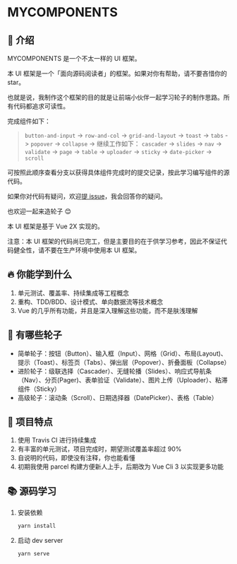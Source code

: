 # MYCOMPONENTS

## 👀 介绍

MYCOMPONENTS 是一个不太一样的 UI 框架。

本 UI 框架是一个「面向源码阅读者」的框架。如果对你有帮助，请不要吝惜你的 star。

也就是说，我制作这个框架的目的就是让前端小伙伴一起学习轮子的制作思路。所有代码都追求可读性。

完成组件如下：

> `button-and-input` -> `row-and-col` -> `grid-and-layout` -> `toast` -> `tabs` -> `popover` -> `collapse` ->
> 继续工作如下：
> `cascader` -> `slides` -> `nav` -> `validate` -> `page` -> `table` -> `uploader` -> `sticky` -> `date-picker` -> `scroll`

可按照此顺序查看分支以获得具体组件完成时的提交记录，按此学习编写组件的源代码。

如果你对代码有疑问，欢迎[提 issue](https://github.com/DT-seven/Vue-UI-gulu)，我会回答你的疑问。

也欢迎一起来造轮子 😊

本 UI 框架是基于 Vue 2X 实现的。

注意：本 UI 框架的代码尚已完工，但是主要目的在于供学习参考，因此不保证代码健全性，请不要在生产环境中使用本 UI 框架。

## 🔥 你能学到什么

1. 单元测试、覆盖率、持续集成等工程概念
2. 重构、TDD/BDD、设计模式、单向数据流等技术概念
3. Vue 的几乎所有功能，并且是深入理解这些功能，而不是肤浅理解

## 🍳 有哪些轮子

- 简单轮子：按钮（Button）、输入框（Input）、网格（Grid）、布局(Layout)、提示（Toast）、标签页（Tabs）、弹出层（Popover）、折叠面板（Collapse）
- 进阶轮子：级联选择（Cascader）、无缝轮播（Slides）、响应式导航条（Nav）、分页(Pager)、表单验证（Validate）、图片上传（Uploader）、粘滞组件（Sticky）
- 高级轮子：滚动条（Scroll）、日期选择器（DatePicker）、表格（Table）

## 📌 项目特点

1. 使用 Travis CI 进行持续集成
2. 有丰富的单元测试，项目完成时，期望测试覆盖率超过 90%
3. 自说明的代码，即使没有注释，你也能看懂
4. 初期我使用 parcel 构建方便新人上手，后期改为 Vue Cli 3 以实现更多功能

## 📚 源码学习

1. 安装依赖

   ```js
   yarn install
   ```

2. 启动 dev server

   ```js
   yarn serve
   ```
